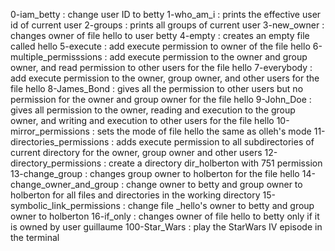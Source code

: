 0-iam_betty : change user ID to betty
1-who_am_i : prints the effective user id of current user
2-groups : prints all groups of current user
3-new_owner : changes owner of file hello to user betty
4-empty : creates an empty file called hello
5-execute : add execute permission to owner of the file hello
6-multiple_permisssions : add execute permission to the owner and group owner, and read permission to other users for the file hello
7-everybody : add execute permission to the owner, group owner, and other users for the file hello
8-James_Bond : gives all the permission to other users but no permission for the owner and group owner for the file hello
9-John_Doe : gives all permission to the owner, reading and execution to the group owner, and writing and execution to other users for the file hello
10-mirror_permissions : sets the mode of file hello the same as olleh's mode
11-directories_permissions : adds execute permission to all subdirectories of current directory for the owner, group owner and other users
12-directory_permissions : create a directory dir_holberton with 751 permission
13-change_group : changes group owner to holberton for the file hello
14-change_owner_and_group : change owner to betty and group owner to holberton for all files and directories in the working directory
15-symbolic_link_permissions : change file _hello's owner to betty and group owner to holberton
16-if_only : changes owner of file hello to betty only if it is owned by user guillaume
100-Star_Wars : play the StarWars IV episode in the terminal
